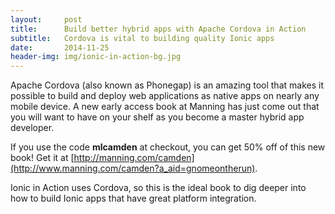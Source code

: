 ```yaml
---
layout:     post
title:      Build better hybrid apps with Apache Cordova in Action
subtitle:   Cordova is vital to building quality Ionic apps
date:       2014-11-25
header-img: img/ionic-in-action-bg.jpg
---
```


Apache Cordova (also known as Phonegap) is an amazing tool that makes it possible to build and deploy web applications as native apps on nearly any mobile device. A new early access book at Manning has just come out that you will want to have on your shelf as you become a master hybrid app developer.

If you use the code **mlcamden** at checkout, you can get 50% off of this new book! Get it at [http://manning.com/camden](http://www.manning.com/camden?a_aid=gnomeontherun).

Ionic in Action uses Cordova, so this is the ideal book to dig deeper into how to build Ionic apps that have great platform integration.

